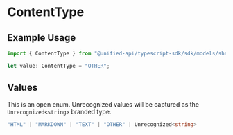 # ContentType

## Example Usage

```typescript
import { ContentType } from "@unified-api/typescript-sdk/sdk/models/shared";

let value: ContentType = "OTHER";
```

## Values

This is an open enum. Unrecognized values will be captured as the `Unrecognized<string>` branded type.

```typescript
"HTML" | "MARKDOWN" | "TEXT" | "OTHER" | Unrecognized<string>
```